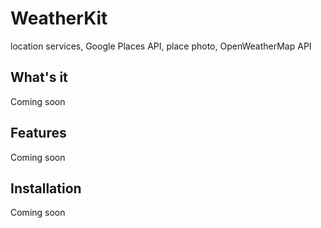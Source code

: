 # WeatherKit
location services, Google Places API, place photo, OpenWeatherMap API

## What's it
Coming soon

## Features
Coming soon
 
## Installation
Coming soon